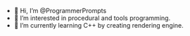- 👋 Hi, I’m @ProgrammerPrompts
- 👀 I’m interested in procedural and tools programming.
- 🌱 I’m currently learning C++ by creating rendering engine.

<!---
ProgrammerPrompts/ProgrammerPrompts is a ✨ special ✨ repository because its `README.md` (this file) appears on your GitHub profile.
You can click the Preview link to take a look at your changes.
--->
